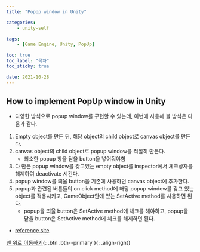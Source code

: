 ```yaml
---
title: "PopUp window in Unity"

categories:
    - unity-self

tags:
    - [Game Engine, Unity, PopUp]

toc: true
toc_label: "목차"
toc_sticky: true

date: 2021-10-28
---
```


## How to implement PopUp window in Unity
- 다양한 방식으로 popup window를 구현할 수 있는데, 이번에 사용해 볼 방식은 다음과 같다.
1. Empty object를 만든 뒤, 해당 object의 child object로 canvas object를 만든다.
2. canvas object의 child object로 popup window를 적절히 만든다.
    - 최소한 popup 창을 닫을 button을 넣어줘야함
3. 다 만든 popup window를 갖고있는 empty object를 inspector에서 체크상자를 해제하여 deactivate 시킨다. 
4. popup window를 띄울 button을 기존에 사용하던 canvas object에 추가한다.
5. popup과 관련된 버튼들의 on click method에 해당 popup window를 갖고 있는 object를 적용시키고, GameObject안에 있는 SetActive method를 사용하면 된다.
    - popup을 띄울 button은 SetActive method에 체크를 해야하고, popup을 닫을 button은 SetActive method에 체크를 해제하면 된다.
- [reference site](https://solution94.tistory.com/75)


[맨 위로 이동하기](#){: .btn .btn--primary }{: .align-right}